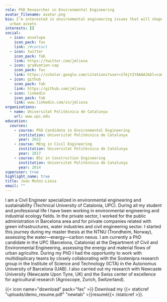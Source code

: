 ```yaml
---
role: PhD Researcher in Environmental Engineering
avatar_filename: avatar.png
bio: I'm interested in environmental engineering issues that will shape future
  urban assets
interests: []
social:
  - icon: envelope
    icon_pack: fas
    link: /#contact
  - icon: twitter
    icon_pack: fab
    link: https://twitter.com/jmliesa
  - icon: graduation-cap
    icon_pack: fas
    link: https://scholar.google.com/citations?user=1fejtIYAAAAJ&hl=ca&oi=ao
  - icon: github
    icon_pack: fab
    link: https://github.com/jmliesa
  - icon: linkedin
    icon_pack: fab
    link: www.linkedin.com/in/jmliesa
organizations:
  - name: Universitat Politècnica de Catalunya
    url: www.upc.edu
education:
  courses:
    - course: PhD Candidate in Environmental Engineering
      institution: Universitat Politècnica de Catalunya
      year: 2022
    - course: MEng in Civil Engineering
      institution: Universitat Politècnica de Catalunya
      year: 2017
    - course: BSc in Construction Engineering
      institution: Universitat Politècnica de Catalunya
      year: 2014
superuser: true
highlight_name: true
title: Joan Muñoz-Liesa
email: ""
---
```

I am a Civil Engineer specialized in environmental engineering and sustainability (Technical University of Catalonia, UPC). During all my student and professional life I have been working in environmental engineering and industrial ecology fields. In the private sector, I worked for the public administration in Barcelona area and for private companies related with green infrastructures, water industries and civil engineering sector. I started this journey during my master thesis at the NTNU (Trondheim, Norway), assessing the water—energy—carbon nexus. I am currently a PhD candidate in the UPC (Barcelona, Catalonia) at the Department of Civil and Environmental Engineering, assessing the energy and material flows of urban agricultre. During my PhD I had the opportunity to work with multidisplicary teams by closely collaborating with the Sostenipra research group in the Institute of Science and Technology (ICTA) in the Autonomus University of Barcelona (UAB). I also carried out my research with Newcaste University (Newcaste Upon Tyne, UK) and the Swiss center of excellence for agricultural research (Agroscope, Zurich, Switzerland).   

{{< icon name="download" pack="fas" >}} Download my {{< staticref "uploads/demo_resume.pdf" "newtab" >}}resumé{{< /staticref >}}.